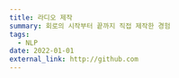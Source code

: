 ```yaml
---
title: 라디오 제작
summary: 회로의 시작부터 끝까지 직접 제작한 경험
tags:
  - NLP
date: 2022-01-01
external_link: http://github.com
---
```

